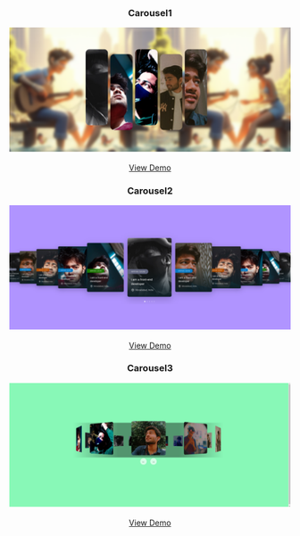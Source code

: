 <br />
<div align="center" id='readme-top'> 
  <h3 align="center">Carousel1</h3>
  <p align="center">
    <img src='https://github.com/arpan-kumar-saini/Stock-images/blob/main/ui_carousel1.png'>
    <br />   
    <br />
    <a href="https://arpan-carousel1.netlify.app/">View Demo</a>
  </p>
  <h3 align="center">Carousel2</h3>
  <p align="center">
    <img src='https://github.com/arpan-kumar-saini/Stock-images/blob/main/ui_carousel2.png'>
    <br />   
    <br />
    <a href="https://arpan-carousel2.netlify.app/">View Demo</a>
  </p>
  <h3 align="center">Carousel3</h3>
  <p align="center">
    <img src='https://github.com/arpan-kumar-saini/Stock-images/blob/main/ui_carousel3.png'>
    <br />   
    <br />
    <a href="https://arpan-carousel3.netlify.app/">View Demo</a>
  </p>
</div>

